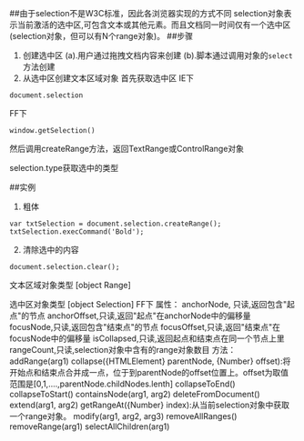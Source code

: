 ##由于selection不是W3C标准，因此各浏览器实现的方式不同
selection对象表示当前激活的选中区,可包含文本或其他元素。而且文档同一时间仅有一个选中区(selection对象，但可以有N个range对象)。
##步骤
1. 创建选中区
(a).用户通过拖拽文档内容来创建
(b).脚本通过调用对象的`select`方法创建
2. 从选中区创建文本区域对象
首先获取选中区
IE下
````
document.selection
````
FF下
````
window.getSelection()
````
然后调用createRange方法，返回TextRange或ControlRange对象

selection.type获取选中的类型

##实例
1. 粗体
````
var txtSelection = document.selection.createRange();
txtSelection.execCommand('Bold');
````
2. 清除选中的内容
````
document.selection.clear();
````

文本区域对象类型
[object Range]

选中区对象类型
[object Selection]
FF下
属性：
anchorNode, 只读,返回包含"起点"的节点
anchorOffset,只读,返回"起点"在anchorNode中的偏移量
focusNode,只读,返回包含"结束点"的节点
focusOffset,只读,返回"结束点"在focusNode中的偏移量
isCollapsed,只读,返回起点和结束点在同一个节点上里
rangeCount,只读,selection对象中含有的range对象数目
方法：
addRange(arg1)
collapse({HTMLElement} parentNode, {Number} offset):将开始点和结束点合并成一点，位于到parentNode的offset位置上。offset为取值范围是[0,1,....,parentNode.childNodes.lenth]
collapseToEnd()
collapseToStart()
containsNode(arg1, arg2)
deleteFromDocument()
extend(arg1, arg2)
getRangeAt({Number} index):从当前selection对象中获取一个range对象。
modify(arg1, arg2, arg3)
removeAllRanges()
removeRange(arg1)
selectAllChildren(arg1)
